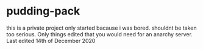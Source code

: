 # pudding-pack
this is a private project only started bacause i was bored.
shouldnt be taken too serious.
Only things edited that you would need for an anarchy server.
Last edited  14th of December 2020
